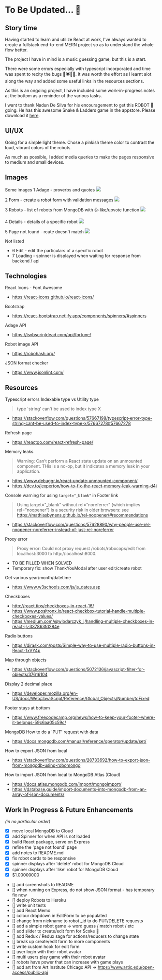 # To Be Updated... 📖

## Story time

Having started to learn and utilize React at work, I've always wanted to create a fullstack end-to-end MERN project so as to understand the whole flow better.

The project I have in mind is a music guessing game, but this is a start.

There were some errors especially with typescript incorporated and time was spent to recity the bugs 🐛🕷️🦟🐜. It was worth the effort as I learnt alot along the way and added some useful links in the resources sections.

As this is an ongoing project, I have included some work-in-progress notes at the bottom as a reminder of the various tasks.

I want to thank Nadun De Silva for his encouragement to get this ROBOT 🤖 going. He has this awesome Snake & Ladders game in the appstore. Please download it [here](https://play.google.com/store/apps/details?id=com.enadun.snakes.and.ladders).

## UI/UX

Going for a simple light theme. Chose a pinkish theme color to contrast the loud, vibrant colors of the robots.

As much as possible, I added media queries to make the pages responsive to medium and small devices.

## Images

Some images
1 Adage - proverbs and quotes
<img src="images/1adage.png" />

2 Form - create a robot form with validation messages
<img src="images/2create.png" />

3 Robots - list of robots from MongoDB with 👍 like/upvote function
<img src="images/3robots.png" />

4 Details - details of a specific robot
<img src="images/4details.png" />

5 Page not found - route doesn't match
<img src="images/5page-not-found.png" />

Not listed

- 6 Edit - edit the particulars of a specific robot
- 7 Loading - spinner is displayed when waiting for response from backend / api

## Technologies

React Icons - Font Awesome

- https://react-icons.github.io/react-icons/

Bootstrap

- https://react-bootstrap.netlify.app/components/spinners/#spinners

Adage API

- https://isvbscriptdead.com/api/fortune/

Robot image API

- https://robohash.org/

JSON format checker

- https://www.jsonlint.com/

## Resources

Typescript errors
Indexable type vs Utility type

> type 'string' can't be used to index type X

- https://stackoverflow.com/questions/57667198/typescript-error-type-string-cant-be-used-to-index-type-x/57667278#57667278

Refresh page

- https://reactgo.com/react-refresh-page/

Memory leaks

> Warning: Can't perform a React state update on an unmounted component. THis is a no-op, but it indicates a memory leak in your application.

- https://www.debuggr.io/react-update-unmounted-component/
- https://dev.to/jexperton/how-to-fix-the-react-memory-leak-warning-d4i

Console warning for using <code>target="\_blank"</code> in Footer link

> Using target="\_blank" without rel="noreferrer" (which implies rel="noopener") is a security risk in older browsers: see https://mathiasbynens.github.io/rel-noopener/#recommendations

- https://stackoverflow.com/questions/57628890/why-people-use-rel-noopener-noreferrer-instead-of-just-rel-noreferrer

Proxy error

> Proxy error: Could not proxy request /robots/robocops/edit from localhost:3000 to http://localhost:8000.

- TO BE FILLED WHEN SOLVED
- Temporary fix: show ThankYouModal after user edit/create robot

Get various year/month/datetime

- https://www.w3schools.com/js/js_dates.asp

Checkboxes

- http://react.tips/checkboxes-in-react-16/
- https://www.positronx.io/react-checkbox-tutorial-handle-multiple-checkboxes-values/
- https://medium.com/@wlodarczyk_j/handling-multiple-checkboxes-in-react-js-337863fd284e

Radio buttons

- https://dirask.com/posts/Simple-way-to-use-multiple-radio-buttons-in-React-1xVY4p

Map through objects

- https://stackoverflow.com/questions/5072136/javascript-filter-for-objects/37616104

Display 2 decimal place

- https://developer.mozilla.org/en-US/docs/Web/JavaScript/Reference/Global_Objects/Number/toFixed

Footer stays at bottom

- https://www.freecodecamp.org/news/how-to-keep-your-footer-where-it-belongs-59c6aa05c59c/

MongoDB
How to do a 'PUT' request with data

- https://docs.mongodb.com/manual/reference/operator/update/set/

How to export JSON from local

- https://stackoverflow.com/questions/28733692/how-to-export-json-from-mongodb-using-robomongo

How to import JSON from local to MongoDB Atlas (Cloud)

- https://docs.atlas.mongodb.com/import/mongoimport/
- https://database.guide/import-documents-into-mongodb-from-an-array-of-json-documents/

## Work In Progress & Future Enhancements

_(in no particular order)_

- [x] move local MongoDB to Cloud
- [x] add Spinner for when API is not loaded
- [x] build React package, serve on Express
- [x] refine the 'page not found' page
- [x] add notes to README.md
- [x] fix robot cards to be responsive
- [x] spinner displays after 'delete' robot for MongoDB Cloud
- [x] spinner displays after 'like' robot for MongoDB Cloud
- [x] $1.00000000
- [] add screenshots to README
- [] when running on Express, do not show JSON format - has temporary fix now
- [] deploy Robots to Heroku
- [] write unit tests
- [] add React Memo
- [] colour dropdown in EditForm to be populated
- [] change from nickname to robot \_id to do PUT/DELETE requests
- [] add a simple robot game -> word guess / match robot / etc
- [] add slider to create/edit form for $coke 🥫
- [] add Redux / Redux saga for actions/reducers to change state
- [] break up create/edit form to more components
- [] write custom hook for edit form
- [] user login with their robot avatar
- [] multi users play game with their robot avatar
- [] robots have power that can increase with game plays
- [] add art from Art Institute Chicago API -> https://www.artic.edu/open-access/public-api
